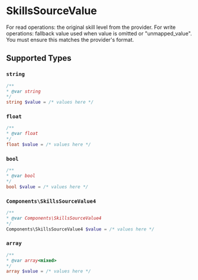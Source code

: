 # SkillsSourceValue

For read operations: the original skill level from the provider. For write operations: fallback value used when value is omitted or "unmapped_value". You must ensure this matches the provider's format.


## Supported Types

### `string`

```php
/**
* @var string
*/
string $value = /* values here */
```

### `float`

```php
/**
* @var float
*/
float $value = /* values here */
```

### `bool`

```php
/**
* @var bool
*/
bool $value = /* values here */
```

### `Components\SkillsSourceValue4`

```php
/**
* @var Components\SkillsSourceValue4
*/
Components\SkillsSourceValue4 $value = /* values here */
```

### `array`

```php
/**
* @var array<mixed>
*/
array $value = /* values here */
```

